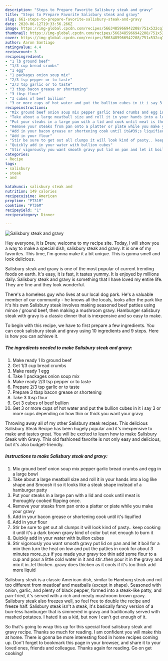 ```yaml
---
description: "Steps to Prepare Favorite Salisbury steak and gravy"
title: "Steps to Prepare Favorite Salisbury steak and gravy"
slug: 661-steps-to-prepare-favorite-salisbury-steak-and-gravy
date: 2020-06-12T19:33:56.266Z
image: https://img-global.cpcdn.com/recipes/5663485966942208/751x532cq70/salisbury-steak-and-gravy-recipe-main-photo.jpg
thumbnail: https://img-global.cpcdn.com/recipes/5663485966942208/751x532cq70/salisbury-steak-and-gravy-recipe-main-photo.jpg
cover: https://img-global.cpcdn.com/recipes/5663485966942208/751x532cq70/salisbury-steak-and-gravy-recipe-main-photo.jpg
author: Aaron Santiago
ratingvalue: 4.4
reviewcount: 3
recipeingredient:
- "1 lb ground beef"
- "1/3 cup bread crumbs"
- "1 egg"
- "1 packages onion soup mix"
- "2/3 tsp pepper or to taste"
- "2/3 tsp garlic or to taste"
- "3 tbsp bacon grease or shortening"
- "3 tbsp flour"
- "3 cubes of beef bullion"
- "3 or more cups of hot water and put the bullion cubes in it i say 3 or more cups depending on how thin or thick you want your gravy"
recipeinstructions:
- "Mix ground beef onion soup mix pepper garlic bread crumbs and egg in a large bowl"
- "Take about a large meatball size and roll it in your hands into a log like shape and Smoosh it so it looks like a steak shape instead of a hamburger patty"
- "Put your steaks in a large pan with a lid and cook until meat is thoroughly cooked flipping once."
- "Remove your steaks from pan onto a platter or plate while you make your gravy"
- "Add in your bacon grease or shortening cook until it&#39;s liquified"
- "Add in your flour"
- "Stir be sure to get out all clumps it will look kind of pasty.. keep cooking it until it&#39;s a dark brown gravy kind of color but not enough to burn it"
- "Quickly add in your water with bullion cubes"
- "Stir vigorously you want smooth gravy put lid on pan and let it boil for a min then turn the heat on low and put the patties in cook for about 3 minutes more..p.s if you made your gravy too thin add some flour to a cup and pour a little cold water in it and stir..then pour it in the gravy and mix it in..let thicken..gravy does thicken as it cools if it&#39;s too thick add more liquid"
categories:
- Recipe
tags:
- salisbury
- steak
- and

katakunci: salisbury steak and 
nutrition: 149 calories
recipecuisine: American
preptime: "PT31M"
cooktime: "PT36M"
recipeyield: "1"
recipecategory: Dinner

---
```



![Salisbury steak and gravy](https://img-global.cpcdn.com/recipes/5663485966942208/751x532cq70/salisbury-steak-and-gravy-recipe-main-photo.jpg)

Hey everyone, it is Drew, welcome to my recipe site. Today, I will show you a way to make a special dish, salisbury steak and gravy. It is one of my favorites. This time, I'm gonna make it a bit unique. This is gonna smell and look delicious.

Salisbury steak and gravy is one of the most popular of current trending foods on earth. It's easy, it is fast, it tastes yummy. It is enjoyed by millions daily. Salisbury steak and gravy is something that I have loved my entire life. They are fine and they look wonderful.

There&#39;s a homeless guy who lives at our local dog park. He&#39;s a valuable member of our community - he knows all the locals, looks after the park like it&#39;s his own Salisbury steak involves making seasoned beef patties using mince / ground beef, then making a mushroom gravy. Hamburger salisbury steak with gravy is a classic dinner that is inexpensive and so easy to make.


To begin with this recipe, we have to first prepare a few ingredients. You can cook salisbury steak and gravy using 10 ingredients and 9 steps. Here is how you can achieve it.

<!--inarticleads1-->

##### The ingredients needed to make Salisbury steak and gravy:

1. Make ready 1 lb ground beef
1. Get 1/3 cup bread crumbs
1. Make ready 1 egg
1. Take 1 packages onion soup mix
1. Make ready 2/3 tsp pepper or to taste
1. Prepare 2/3 tsp garlic or to taste
1. Prepare 3 tbsp bacon grease or shortening
1. Take 3 tbsp flour
1. Get 3 cubes of beef bullion
1. Get 3 or more cups of hot water and put the bullion cubes in it i say 3 or more cups depending on how thin or thick you want your gravy


Throwing away all of my other Salisbury steak recipes. This delicious Salisbury Steak Recipe has been hugely popular and it&#39;s inexpensive to make and tastes great. You will be excited to learn how to make Salisbury Steak with Gravy. This old fashioned favorite is not only easy and delicious, but it&#39;s also budget-friendly. 

<!--inarticleads2-->

##### Instructions to make Salisbury steak and gravy:

1. Mix ground beef onion soup mix pepper garlic bread crumbs and egg in a large bowl
1. Take about a large meatball size and roll it in your hands into a log like shape and Smoosh it so it looks like a steak shape instead of a hamburger patty
1. Put your steaks in a large pan with a lid and cook until meat is thoroughly cooked flipping once.
1. Remove your steaks from pan onto a platter or plate while you make your gravy
1. Add in your bacon grease or shortening cook until it&#39;s liquified
1. Add in your flour
1. Stir be sure to get out all clumps it will look kind of pasty.. keep cooking it until it&#39;s a dark brown gravy kind of color but not enough to burn it
1. Quickly add in your water with bullion cubes
1. Stir vigorously you want smooth gravy put lid on pan and let it boil for a min then turn the heat on low and put the patties in cook for about 3 minutes more..p.s if you made your gravy too thin add some flour to a cup and pour a little cold water in it and stir..then pour it in the gravy and mix it in..let thicken..gravy does thicken as it cools if it&#39;s too thick add more liquid


Salisbury steak is a classic American dish, similar to Hamburg steak and not too different from meatloaf and meatballs (except in shape). Seasoned with onion, garlic, and plenty of black pepper, formed into a steak-like patty, and pan-fried, it&#39;s served with a rich and meaty mushroom brown gravy. Salisbury steak also freezes well, so feel free to double the recipe and freeze half. Salisbury steak isn&#39;t a steak, it&#39;s basically fancy version of a bun-less hamburger that is simmered in gravy and traditionally served with mashed potatoes. I hated it as a kid, but now I can&#39;t get enough of it. 

So that's going to wrap this up for this special food salisbury steak and gravy recipe. Thanks so much for reading. I am confident you will make this at home. There is gonna be more interesting food in home recipes coming up. Don't forget to bookmark this page in your browser, and share it to your loved ones, friends and colleague. Thanks again for reading. Go on get cooking!
